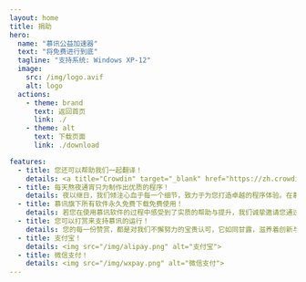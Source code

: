 ```yaml
---
layout: home
title: 捐助
hero:
  name: "慕讯公益加速器"
  text: "将免费进行到底"
  tagline: "支持系统: Windows XP-12"
  image:
    src: /img/logo.avif
    alt: logo
  actions:
    - theme: brand
      text: 返回首页
      link: ./
    - theme: alt
      text: 下载页面
      link: ./download

features:
  - title: 您还可以帮助我们一起翻译！
    details: <a title="Crowdin" target="_blank" href="https://zh.crowdin.com/project/mxfree"><img src="https://badges.crowdin.net/mxfree/localized.svg"></a><br/><a title="Crowdin" target="_blank" href="https://zh.crowdin.com/project/mxfree">立即前往→</a>
  - title: 每天熬夜通宵只为制作出优质的程序！
    details: 夜以继日，我们倾注心血于每一个细节，致力于为您打造卓越的程序体验。在慕讯，我们坚持信念，旗下所有精心雕琢的软件均开放免费下载与无限制使用，旨在打破界限，让更多人享受到技术的便利。
  - title: 慕讯旗下所有软件永久免费下载免费使用！
    details: 若您在使用慕讯软件的过程中感受到了实质的帮助与提升，我们诚挚邀请您通过打赏给予我们鼓励。这不仅是对现有成果的认可，更是对未来无限可能的共同投资。让我们携手，共创更加辉煌的数字时代，您的支持，是我们不断前行的强大动力。
  - title: 您可以打赏来支持慕讯的运行！
    details: 您的每一份赞赏，都是对我们不懈努力的宝贵认可，它如同甘露，滋养着创新与进步的土壤。这些温暖的支持，直接投入到维持慕讯生态系统健康运转的必备开销中——包括确保网站流畅访问的域名维护、支撑数据高速传输的服务器费用、以及优化全球用户访问速度的CDN服务，每一笔都至关重要。
  - title: 支付宝！
    details: <img src="/img/alipay.png" alt="支付宝">
  - title: 微信支付！
    details: <img src="/img/wxpay.png" alt="微信支付">
---
```

